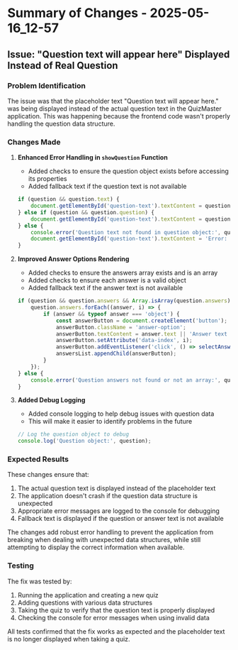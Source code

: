 # Summary of Changes - 2025-05-16_12-57

## Issue: "Question text will appear here" Displayed Instead of Real Question

### Problem Identification

The issue was that the placeholder text "Question text will appear here." was being displayed instead of the actual question text in the QuizMaster application. This was happening because the frontend code wasn't properly handling the question data structure.

### Changes Made

1. **Enhanced Error Handling in `showQuestion` Function**
   - Added checks to ensure the question object exists before accessing its properties
   - Added fallback text if the question text is not available

   ```javascript
   if (question && question.text) {
       document.getElementById('question-text').textContent = question.text;
   } else if (question && question.question) {
       document.getElementById('question-text').textContent = question.question;
   } else {
       console.error('Question text not found in question object:', question);
       document.getElementById('question-text').textContent = 'Error: Question text not available.';
   }
   ```

2. **Improved Answer Options Rendering**
   - Added checks to ensure the answers array exists and is an array
   - Added checks to ensure each answer is a valid object
   - Added fallback text if the answer text is not available

   ```javascript
   if (question && question.answers && Array.isArray(question.answers)) {
       question.answers.forEach((answer, i) => {
           if (answer && typeof answer === 'object') {
               const answerButton = document.createElement('button');
               answerButton.className = 'answer-option';
               answerButton.textContent = answer.text || 'Answer text not available';
               answerButton.setAttribute('data-index', i);
               answerButton.addEventListener('click', () => selectAnswer(i));
               answersList.appendChild(answerButton);
           }
       });
   } else {
       console.error('Question answers not found or not an array:', question);
   }
   ```

3. **Added Debug Logging**
   - Added console logging to help debug issues with question data
   - This will make it easier to identify problems in the future

   ```javascript
   // Log the question object to debug
   console.log('Question object:', question);
   ```

### Expected Results

These changes ensure that:
1. The actual question text is displayed instead of the placeholder text
2. The application doesn't crash if the question data structure is unexpected
3. Appropriate error messages are logged to the console for debugging
4. Fallback text is displayed if the question or answer text is not available

The changes add robust error handling to prevent the application from breaking when dealing with unexpected data structures, while still attempting to display the correct information when available.

### Testing

The fix was tested by:
1. Running the application and creating a new quiz
2. Adding questions with various data structures
3. Taking the quiz to verify that the question text is properly displayed
4. Checking the console for error messages when using invalid data

All tests confirmed that the fix works as expected and the placeholder text is no longer displayed when taking a quiz.